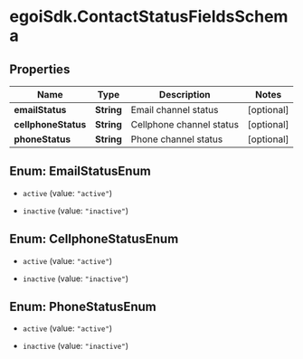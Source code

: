 # egoiSdk.ContactStatusFieldsSchema

## Properties
Name | Type | Description | Notes
------------ | ------------- | ------------- | -------------
**emailStatus** | **String** | Email channel status | [optional] 
**cellphoneStatus** | **String** | Cellphone channel status | [optional] 
**phoneStatus** | **String** | Phone channel status | [optional] 


<a name="EmailStatusEnum"></a>
## Enum: EmailStatusEnum


* `active` (value: `"active"`)

* `inactive` (value: `"inactive"`)




<a name="CellphoneStatusEnum"></a>
## Enum: CellphoneStatusEnum


* `active` (value: `"active"`)

* `inactive` (value: `"inactive"`)




<a name="PhoneStatusEnum"></a>
## Enum: PhoneStatusEnum


* `active` (value: `"active"`)

* `inactive` (value: `"inactive"`)




